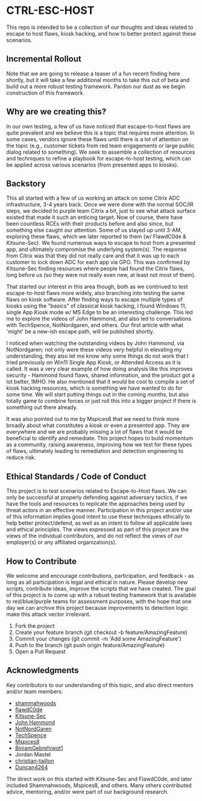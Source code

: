 # CTRL-ESC-HOST

This repo is intended to be a collection of our thoughts and ideas related to escape to host flaws, kiosk hacking, and how to better protect against these scenarios.  

## Incremental Rollout

Note that we are going to release a teaser of a fun recent finding here shortly, but it will take a few additional months to take this out of beta and build out a more robust testing framework. Pardon our dust as we begin construction of this framework.

## Why are we creating this?

In our own testing, a few of us have noticed that escape-to-host flaws are quite prevalent and we believe this is a topic that requires more attention. In some cases, vendors ignore these flaws until there is a lot of attention on the topic (e.g., customer tickets from red team engagements or large public dialog related to something). We seek to assemble a collection of resources and techniques to refine a playbook for escape-to-host testing, which can be applied across various scenarios (from presented apps to kiosks).  

## Backstory

This all started with a few of us working an attack on some Citrix ADC infrastructure, 3-4 years back. Once we were done with the normal SOC/IR steps, we decided to purple team Citrix a bit, just to see what attack surface existed that made it such an enticing target. Now of course, there have been countless RCEs with their products before and also since, but something else caught our attention. Some of us stayed up until 3-AM, exploring these flaws, which we later reported to them (w/ FlawdC0de & Kitsune-Sec). We found numerous ways to escape to host from a presented app, and ultimately compromise the underlying system(s). The response from Citrix was that they did not really care and that it was up to each customer to lock down ADC for each app via GPO. This was confirmed by Kitsune-Sec finding resources where people had found the Citrix flaws, long before us (so they were not really even new, at least not most of them).

That started our interest in this area though, both as we continued to test escape-to-host flaws more widely, also branching into testing the same flaws on kiosk software. After finding ways to escape multiple types of kiosks using the "basics" of classical kiosk hacking, I found Windows 11, single App Kiosk mode w/ MS Edge to be an interesting challenge. This led me to explore the videos of John Hammond, and also led to conversations with TechSpence, NotNordgaren, and others. Our first article with what 'might' be a new-ish escape path, will be published shortly.
 
I noticed when watching the outstanding videos by John Hammond, via NotNordgaren; not only were these videos very helpful in elevating my understanding, they also let me know why some things do not work that I tried previously on Win11 Single App Kiosk, or Attended Access as it is called. It was a very clear example of how doing analysis like this improves security - Hammond found flaws, shared information, and the product got a lot better, IMHO. He also mentioned that it would be cool to compile a set of kiosk hacking resources, which is something we have wanted to do for some time. We will start putting things out in the coming months, but also totally game to combine forces or just roll this into a bigger project if there is something out there already.  

It was also pointed out to me by Mspices8 that we need to think more broadly about what constitutes a kiosk or even a presented app. They are everywhere and we are probably missing a lot of flaws that it would be beneficial to identify and remediate. This project hopes to build momentum as a community, raising awareness, improving how we test for these types of flaws, ultimately leading to remediation and detection engineering to reduce risk.  

## Ethical Standards / Code of Conduct

This project is to test scenarios related to Escape-to-Host flaws.  We can only be successful at properly defending against adversary tactics, if we have the tools and resources to replicate the approaches being used by threat actors in an effective manner. Participation in this project and/or use of this information implies good intent to use these techniques ethically to help better protect/defend, as well as an intent to follow all applicable laws and ethical principles. The views expressed as part of this project are the views of the individual contributors, and do not reflect the views of our employer(s) or any affiliated organization(s).  

## How to Contribute

We welcome and encourage contributions, participation, and feedback - as long as all participation is legal and ethical in nature. Please develop new scripts, contribute ideas, improve the scripts that we have created. The goal of this project is to come up with a robust testing framework that is available to red/blue/purple teams for assessment purposes, with the hope that one day we can archive this project because improvements to detection logic make this attack vector irrelevant.

1. Fork the project
2. Create your feature branch (git checkout -b feature/AmazingFeature)
3. Commit your changes (git commit -m 'Add some AmazingFeature')
4. Push to the branch (git push origin feature/AmazingFeature)
5. Open a Pull Request

## Acknowledgments

Key contributors to our understanding of this topic, and also direct mentors and/or team members:

- [shammahwoods](https://github.com/shammahwoods)
- [flawdC0de](https://github.com/flawdC0de)
- [Kitsune-Sec](https://github.com/Kitsune-Sec)
- [John Hammond](https://github.com/JohnHammond)
- [NotNordGaren](https://x.com/NotNordgaren)
- [TechSpence](https://github.com/techspence)
- [Mspices8](https://x.com/mspisces8)
- [BiniamGebrehiwot1](https://github.com/BiniamGebrehiwot1)
- Jordan Mastel
- [christian-taillon](https://github.com/christian-taillon)
- [Duncan4264](https://github.com/Duncan4264)

The direct work on this started with Kitsune-Sec and FlawdC0de, and later included Shammahwoods, Mspices8, and others. Many others contributed advice, mentoring, and/or were part of our background research. 

